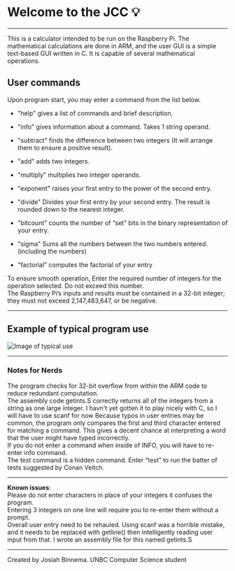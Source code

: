 # Welcome to the JCC :bulb:
---
This is a calculator intended to be run on the Raspberry Pi. The mathematical calculations are done in ARM, and the user GUI is a simple text-based GUI written in C. It is capable of several mathematical operations.

## User commands
Upon program start, you may enter a command from the list below. 

* "help"		gives a list of commands and brief description. 
* "info"	 	gives information about a command. Takes 1 string operand.

* "subtract"	 finds the difference between two integers (It will arrange them to ensure a positive result).
* "add" 	  	adds two integers.
* "multiply"	 multiplies two integer operands.
* "exponent"	 raises your first entry to the power of the second entry.
* "divide"	 Divides your first entry by your second entry. The result is rounded down to the nearest integer.
* "bitcount"	 counts the number of “set” bits in the binary representation of your entry.
* "sigma" 	 Sums all the numbers between the two numbers entered. (including the numbers)
* "factorial" 	 computes the factorial of your entry



To ensure smooth operation, Enter the required number of integers for the operation selected. Do not exceed this number.  
The Raspberry Pi’s inputs and results must be contained in a 32-bit integer; they must not exceed 2,147,483,647, or be negative.   

---

## Example of typical program use


![Image of typical use]( https://i.ibb.co/6YdKdfw/JCC-operation.png)   

---

### Notes for Nerds 
The program checks for 32-bit overflow from within the ARM code to reduce redundant computation.   
The assembly code getints.S correctly returns all of the integers from a string as one large integer. I havn't yet gotten it to play nicely with C, so I will have to use scanf for now 
Because typos in user entries may be common, the program only compares the first and third character entered for matching a command. This gives a decent chance at interpreting a word that the user might have typed incorrectly.  
If you do not enter a command when inside of INFO, you will have to re-enter info command.  
The test command is a hidden command. Enter “test” to run the batter of tests suggested by Conan Veitch.  

---

**Known issues**:  
Please do not enter characters in place of your integers it confuses the program.   
Entering 3 integers on one line will require you to re-enter them without a prompt.  
Overall user entry need to be rehauled. Using scanf was a horrible mistake, and it needs to be replaced with getline() then intelligently reading user input from that. I wrote an assembly file for this named getints.S

---

Created by Josiah Binnema. UNBC Computer Science student



